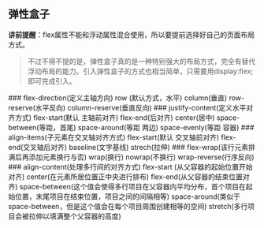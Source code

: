 ## 弹性盒子
**讲前提醒**：flex属性不能和浮动属性混合使用，所以要提前选择好自己的页面布局方式。
>不过不得不提的是，弹性盒子真的是一种特别强大的布局方式，完全有替代浮动布局的能力。引入弹性盒子的方式也相当简单，只需要用display:flex;即可完成引入。
<p>
### flex-direction(定义主轴方向)
row (默认方式，水平)
column(垂直)
row-reserve(水平反向)
column-reserve(垂直反向)
### justify-content(定义水平对齐方式)
flex-start(默认 主轴前对齐)
flex-end(后对齐)
center(居中)
space-between(等距，首尾)
space-around(等距 两边)
space-evenly(等距 容器)
### align-items(子元素在交叉轴对齐方式)
flex-start(默认 交叉轴前对齐)
flex-end(交叉轴后对齐)
baseline(文字基线)
strech(拉伸)
### flex-wrap(该行元素排满后再添加元素换行与否)
wrap(换行)
nowrap(不换行)
wrap-reverse(行序反向)
### align-content(处理多行间的对齐方式)
flex-start (从父容器的起始位置开始对齐)
center(在元素所居位置正中央进行排布)
flex-end(从父容器的结束位置对齐)
space-between(这个值会使得多行项目在父容器内平均分布，首个项目在起始位置，末尾项目在结束位置，项目之间的间隔相等)
space-around(类似于 space-between，但是这个值会在每个项目周围创建相等的空间)
stretch(多行项目会被拉伸以填满整个父容器的高度)
<!--stackedit_data:
eyJoaXN0b3J5IjpbMTUyMTMyNTAxNSwtMTk1MDgyMTE4NF19
-->